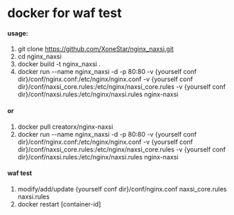 # docker for waf test

#### usage:
1. git clone https://github.com/XoneStar/nginx_naxsi.git
2. cd nginx_naxsi
3. docker build -t nginx_naxsi .
4. docker run --name nginx_naxsi -d -p 80:80 -v {yourself conf dir}/conf/nginx.conf:/etc/nginx/nginx.conf -v {yourself conf dir}/conf/naxsi_core.rules:/etc/nginx/naxsi_core.rules -v {yourself conf dir}/conf/naxsi.rules:/etc/nginx/naxsi.rules nginx-naxsi


#### or

1. docker pull creatorx/nginx-naxsi
2. docker run --name nginx_naxsi -d -p 80:80 -v {yourself conf dir}/conf/nginx.conf:/etc/nginx/nginx.conf -v {yourself conf dir}/conf/naxsi_core.rules:/etc/nginx/naxsi_core.rules -v {yourself conf dir}/conf/naxsi.rules:/etc/nginx/naxsi.rules nginx-naxsi


#### waf test
1. modify/add/update {yourself conf dir}/conf/nginx.conf naxsi_core.rules naxsi.rules
2. docker restart [container-id]